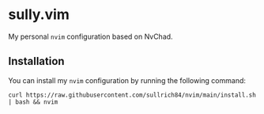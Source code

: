# sully.vim
My personal `nvim` configuration based on NvChad.

## Installation
You can install my `nvim` configuration by running the following command:

```
curl https://raw.githubusercontent.com/sullrich84/nvim/main/install.sh | bash && nvim
```


